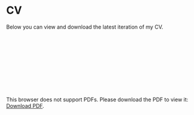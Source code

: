 # CV
Below you can view and download the latest iteration of my CV.

<object data="/files/ferrier-cv.pdf#view=FitH" type="application/pdf" width="700px" height="700px">
    <embed src="/files/ferrier-cv.pdf">
        <p>This browser does not support PDFs. Please download the PDF to view it: <a href="/files/ferrier-cv.pdf">Download PDF</a>.</p>
    </embed>
</object>
